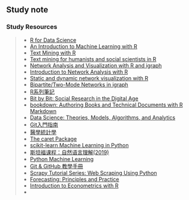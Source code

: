 ## Study note

### Study Resources

> * [R for Data Science](https://r4ds.had.co.nz)
> * [An Introduction to Machine Learning with R](https://lgatto.github.io/IntroMachineLearningWithR/index.html)
> * [Text Mining with R](https://www.tidytextmining.com)
> * [Text mining for humanists and social scientists in R](https://tm4ss.github.io/docs/index.html)
> * [Network Analysis and Visualization with R and igraph](https://kateto.net/netscix2016.html)
> * [Introduction to Network Analysis with R](https://www.jessesadler.com/post/network-analysis-with-r/)
> * [Static and dynamic network visualization with R](https://kateto.net/network-visualization)
> * [Bipartite/Two-Mode Networks in igraph](https://rpubs.com/pjmurphy/317838)
> * [R系列筆記](https://rpubs.com/skydome20/Table)
> * [Bit by Bit: Social Research in the Digital Age](https://www.bitbybitbook.com/en/1st-ed/preface/)
> * [bookdown: Authoring Books and Technical Documents with R Markdown](https://bookdown.org/yihui/bookdown/)
> * [Data Science: Theories, Models, Algorithms, and Analytics](https://srdas.github.io/MLBook/)
> * [Git入門指南](https://backlog.com/git-tutorial/tw/)
> * [醫學統計學](https://wangcc.me/LSHTMlearningnote/)
> * [The caret Package](https://topepo.github.io/caret/index.html)
> * [scikit-learn Machine Learning in Python](https://scikit-learn.org/stable/index.html)
> * [斯坦福课程：自然语言理解(2019)](https://www.bilibili.com/video/av56067156/)
> * [Python Machine Learning](https://machine-learning-course.readthedocs.io/en/latest/index.html)
> * [Git & GitHub 教學手冊](https://w3c.hexschool.com/git/cfdbd310?fbclid=IwAR0zgG8gTLaByJLaC4CEOoXwEgCFB1lIFKZXXIqiGWYM6yec2A-DYuCTf6A)
> * [Scrapy Tutorial Series: Web Scraping Using Python](https://www.accordbox.com/blog/scrapy-tutorial-series-web-scraping-using-python/)
> * [Forecasting: Principles and Practice](https://otexts.com/fpp2/)
> * [Introduction to Econometrics with R](https://www.econometrics-with-r.org/index.html)
> *